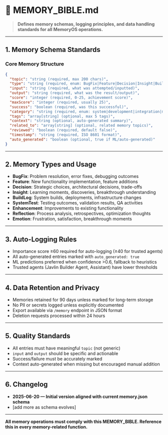 
# 📝 MEMORY_BIBLE.md

> **Defines memory schemas, logging principles, and data handling standards for all MemoryOS operations.**

---

## 1. Memory Schema Standards

### Core Memory Structure
```json
{
  "topic": "string (required, max 200 chars)",
  "type": "string (required, enum: BugFix|Feature|Decision|Insight|BuildLog|SystemTest|Enhancement|Reflection|Emotion)",
  "input": "string (required, what was attempted/inputted)",
  "output": "string (required, what was the result/output)",
  "score": "integer (required, 0-25, achievement score)",
  "maxScore": "integer (required, usually 25)",
  "success": "boolean (required, was this successful)",
  "category": "string (required, enum: system|development|integration|monitoring|Infrastructure)",
  "tags": "array[string] (optional, max 5 tags)",
  "context": "string (optional, auto-generated summary)",
  "related_to": "array[string] (optional, related memory topics)",
  "reviewed": "boolean (required, default false)",
  "timestamp": "string (required, ISO 8601 format)",
  "auto_generated": "boolean (optional, true if ML/auto-generated)"
}
```

---

## 2. Memory Types and Usage

- **BugFix**: Problem resolution, error fixes, debugging outcomes
- **Feature**: New functionality implementation, feature additions
- **Decision**: Strategic choices, architectural decisions, trade-offs
- **Insight**: Learning moments, discoveries, breakthrough understanding
- **BuildLog**: System builds, deployments, infrastructure changes
- **SystemTest**: Testing outcomes, validation results, QA activities
- **Enhancement**: Improvements to existing functionality
- **Reflection**: Process analysis, retrospectives, optimization thoughts
- **Emotion**: Frustration, satisfaction, breakthrough moments

---

## 3. Auto-Logging Rules

- Importance score ≥60 required for auto-logging (≥40 for trusted agents)
- All auto-generated entries marked with `auto_generated: true`
- ML predictions preferred when confidence >0.6, fallback to heuristics
- Trusted agents (Javlin Builder Agent, Assistant) have lower thresholds

---

## 4. Data Retention and Privacy

- Memories retained for 90 days unless marked for long-term storage
- No PII or secrets logged unless explicitly documented
- Export available via `/memory` endpoint in JSON format
- Deletion requests processed within 24 hours

---

## 5. Quality Standards

- All entries must have meaningful `topic` (not generic)
- `input` and `output` should be specific and actionable
- Success/failure must be accurately marked
- Context auto-generated when missing but encouraged manual addition

---

## 6. Changelog

- **2025-06-20 — Initial version aligned with current memory.json schema**
- [add more as schema evolves]

---

**All memory operations must comply with this MEMORY_BIBLE. Reference this in every memory-related function.**
